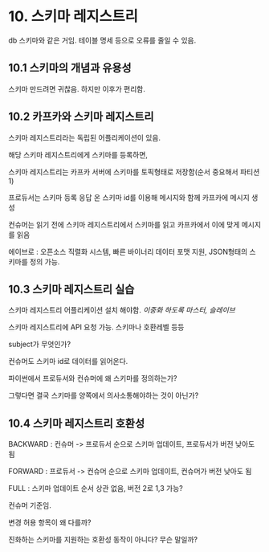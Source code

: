 # 10. 스키마 레지스트리

db 스키마와 같은 거임. 테이블 명세 등으로 오류를 줄일 수 있음.

## 10.1 스키마의 개념과 유용성

스키마 만드려면 귀찮음. 하지만 이후가 편리함.

## 10.2 카프카와 스키마 레지스트리

스키마 레지스트리라는 독립된 어플리케이션이 있음.

해당 스키마 레지스트리에게 스키마를 등록하면,

스키마 레지스트리는 카프카 서버에 스키마를 토픽형태로 저장함(순서 중요해서 파티션 1)

프로듀서는 스키마 등록 응답 온 스키마 id를 이용해 메시지와 함께 카프카에 메시지 생성

컨슈머는 읽기 전에 스키마 레지스트리에서 스키마를 읽고 카프카에서 이에 맞게 메시지를 읽음

에이브로 : 오픈소스 직렬화 시스템, 빠른 바이너리 데이터 포맷 지원, JSON형태의 스키마를 정의 가능.

## 10.3 스키마 레지스트리 실습

스키마 레지스트리 어플리케이션 설치 해야함. _이중화 하도록 마스터, 슬레이브_

스키마 레지스트리에 API 요청 가능. 스키마나 호환레벨 등등

subject가 무엇인가?

컨슈머도 스키마 id로 데이터를 읽어온다.

파이썬에서 프로듀서와 컨슈머에 왜 스키마를 정의하는가?

그렇다면 결국 스키마를 양쪽에서 의사소통해야하는 것이 아닌가?

## 10.4 스키마 레지스트리 호환성

BACKWARD : 컨슈머 -> 프로듀서 순으로 스키마 업데이트, 프로듀서가 버전 낮아도 됨

FORWARD : 프로듀서 -> 컨슈머 순으로 스키마 업데이트, 컨슈머가 버전 낮아도 됨

FULL : 스키마 업데이트 순서 상관 없음, 버전 2로 1,3 가능?

컨슈머 기준임.

변경 허용 항목이 왜 다를까?

진화하는 스키마를 지원하는 호환성 동작이 아니다? 무슨 말일까?
